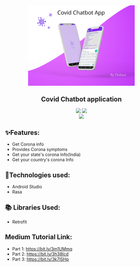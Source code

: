 <p align="center"><img src="https://github.com/Horizon733/Covid-Chatbot-app/blob/master/Github_image.png" width="70%"></p>
<h2 align="center">Covid Chatbot application</h2>


<p align="center">
  <img src="https://forthebadge.com/images/badges/built-with-love.svg">
  <img src="https://forthebadge.com/images/badges/built-for-android.svg"><br>
  <img src="https://img.shields.io/github/repo-size/horizon733/covid-chatbot-app">
  </p>


## ✨Features:
* Get Corona info 
* Provides Corona symptoms 
* Get your state's corona Info(India)
* Get your country's corona Info

## 🔧Technologies used:
* Android Studio
* Rasa

## 📚 Libraries Used:
* Retrofit

## Medium Tutorial Link:
* Part 1: https://bit.ly/3m1UMmq
* Part 2: https://bit.ly/3h38Icd
* Part 3: https://bit.ly/3k7lSHp
